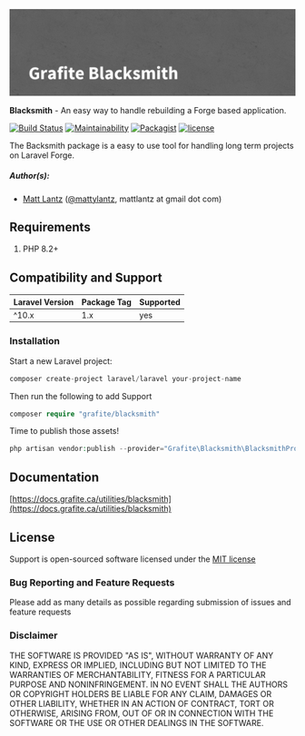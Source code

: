 ![Grafite Blacksmith](GrafiteBlacksmith-banner.png)

**Blacksmith** - An easy way to handle rebuilding a Forge based application.

[![Build Status](https://github.com/GrafiteInc/Blacksmith/workflows/PHP%20Package%20Tests/badge.svg?branch=main)](https://github.com/GrafiteInc/Blacksmith/actions?query=workflow%3A%22PHP+Package+Tests%22)
[![Maintainability](https://api.codeclimate.com/v1/badges/a90e41bd64d41508ef0e/maintainability)](https://codeclimate.com/github/GrafiteInc/Blacksmith/maintainability)
[![Packagist](https://img.shields.io/packagist/dt/grafite/support.svg)](https://packagist.org/packages/grafite/support)
[![license](https://img.shields.io/github/license/mashape/apistatus.svg)](https://packagist.org/packages/grafite/support)

The Backsmith package is a easy to use tool for handling long term projects on Laravel Forge.

##### Author(s):
* [Matt Lantz](https://github.com/mlantz) ([@mattylantz](http://twitter.com/mattylantz), mattlantz at gmail dot com)

## Requirements

1. PHP 8.2+

## Compatibility and Support

| Laravel Version | Package Tag | Supported |
|-----------------|-------------|-----------|
| ^10.x | 1.x | yes |

### Installation

Start a new Laravel project:
```php
composer create-project laravel/laravel your-project-name
```

Then run the following to add Support
```php
composer require "grafite/blacksmith"
```

Time to publish those assets!
```php
php artisan vendor:publish --provider="Grafite\Blacksmith\BlacksmithProvider"
```

## Documentation

[https://docs.grafite.ca/utilities/blacksmith](https://docs.grafite.ca/utilities/blacksmith)

## License
Support is open-sourced software licensed under the [MIT license](http://opensource.org/licenses/MIT)

### Bug Reporting and Feature Requests
Please add as many details as possible regarding submission of issues and feature requests

### Disclaimer
THE SOFTWARE IS PROVIDED "AS IS", WITHOUT WARRANTY OF ANY KIND, EXPRESS OR IMPLIED, INCLUDING BUT NOT LIMITED TO THE WARRANTIES OF MERCHANTABILITY, FITNESS FOR A PARTICULAR PURPOSE AND NONINFRINGEMENT. IN NO EVENT SHALL THE AUTHORS OR COPYRIGHT HOLDERS BE LIABLE FOR ANY CLAIM, DAMAGES OR OTHER LIABILITY, WHETHER IN AN ACTION OF CONTRACT, TORT OR OTHERWISE, ARISING FROM, OUT OF OR IN CONNECTION WITH THE SOFTWARE OR THE USE OR OTHER DEALINGS IN THE SOFTWARE.
